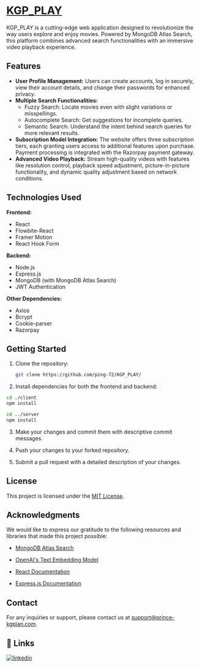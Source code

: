 # [KGP_PLAY](https://kgp-play-frontend.vercel.app/)


KGP_PLAY is a cutting-edge web application designed to revolutionize the way users explore and enjoy movies. Powered by MongoDB Atlas Search, this platform combines advanced search functionalities with an immersive video playback experience.

<!-- Add a project logo or banner image here -->

## Features

- **User Profile Management:** Users can create accounts, log in securely, view their account details, and change their passwords for enhanced privacy.
- **Multiple Search Functionalities:**
  - Fuzzy Search: Locate movies even with slight variations or misspellings.
  - Autocomplete Search: Get suggestions for incomplete queries.
  - Semantic Search: Understand the intent behind search queries for more relevant results.
- **Subscription Model Integration:** The website offers three subscription tiers, each granting users access to additional features upon purchase. Payment processing is integrated with the Razorpay payment gateway.
- **Advanced Video Playback:** Stream high-quality videos with features like resolution control, playback speed adjustment, picture-in-picture functionality, and dynamic quality adjustment based on network conditions.

## Technologies Used

<!-- Add a section for technologies used with their respective logos -->

**Frontend:**
- React
- Flowbite-React
- Framer Motion
- React Hook Form

**Backend:**
- Node.js
- Express.js
- MongoDB (with MongoDB Atlas Search)
- JWT Authentication

**Other Dependencies:**
- Axios
- Bcrypt
- Cookie-parser
- Razorpay

## Getting Started

<!-- Add instructions for setting up the project locally -->

1. Clone the repository:
   ```bash
   git clone https://github.com/ping-72/KGP_PLAY/
   ```

2. Install dependencies for both the frontend and backend:

  ```bash
  cd ./client
  npm install
  ```
  ```bash
  cd ../server
  npm install
  ```
3. Make your changes and commit them with descriptive commit messages.

4. Push your changes to your forked repository.

5. Submit a pull request with a detailed description of your changes.

## License

<!-- Add the project's license information -->

This project is licensed under the [MIT License](LICENSE).

## Acknowledgments

<!-- Add any acknowledgments or credits -->

We would like to express our gratitude to the following resources and libraries that made this project possible:

- [MongoDB Atlas Search](https://www.mongodb.com/atlas/search)

- [OpenAI's Text Embedding Model](https://openai.com/blog/instruction-following/)

- [React Documentation](https://reactjs.org/docs/getting-started.html)

- [Express.js Documentation](https://expressjs.com/)

<!-- Add any other relevant sections or information -->

## Contact

For any inquiries or support, please contact us at [support@prince-kgpian.com](mailto:kumarprince551178@gmail.com).

## 🔗 Links
[![linkedin](https://img.shields.io/badge/linkedin-0A66C2?style=for-the-badge&logo=linkedin&logoColor=white)](https://www.linkedin.com/in/prince-kumar-072075228/)


